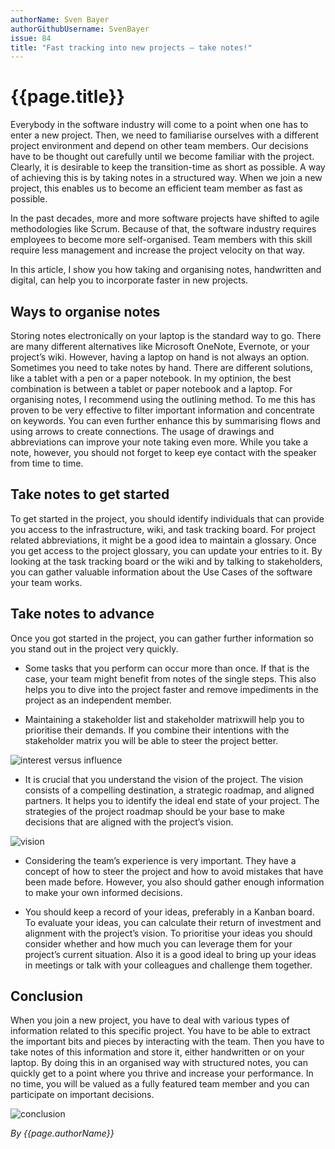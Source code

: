 ```yaml
---
authorName: Sven Bayer
authorGithubUsername: SvenBayer
issue: 84
title: "Fast tracking into new projects – take notes!"
---
```

# {{page.title}}

Everybody in the software industry will come to a point when one has to enter a new project. Then, we need to familiarise ourselves with a different project environment and depend on other team members. Our decisions have to be thought out carefully until we become familiar with the project. Clearly, it is desirable to keep the transition-time as short as possible. A way of achieving this is by taking notes in a structured way. When we join a new project, this enables us to become an efficient team member as fast as possible.

In the past decades, more and more software projects have shifted to agile methodologies like Scrum. Because of that, the software industry requires employees to become more self-organised. Team members with this skill require less management and increase the project velocity on that way.

In this article, I show you how taking and organising notes, handwritten and digital, can help you to incorporate faster in new projects.

## Ways to organise notes

Storing notes electronically on your laptop is the standard way to go. There are many different alternatives like Microsoft OneNote, Evernote, or your project’s wiki. However, having a laptop on hand is not always an option. Sometimes you need to take notes by hand. There are different solutions, like a tablet with a pen or a paper notebook. In my optinion, the best combination is between a tablet or paper notebook and a laptop.
For organising notes, I recommend using the outlining method. To me this has proven to be very effective to filter important information and concentrate on keywords. You can even further enhance this by summarising flows and using arrows to create connections. The usage of drawings and abbreviations can improve your note taking even more. While you take a note, however, you should not forget to keep eye contact with the speaker from time to time.

## Take notes to get started

To get started in the project, you should identify individuals that can provide you access to the infrastructure, wiki, and task tracking board. For project related abbreviations, it might be a good idea to maintain a glossary. Once you get access to the project glossary, you can update your entries to it. By looking at the task tracking board or the wiki and by talking to stakeholders, you can gather valuable information about the Use Cases of the software your team works.

## Take notes to advance

Once you got started in the project, you can gather further information so you stand out in the project very quickly.

* Some tasks that you perform can occur more than once. If that is the case, your team might benefit from notes of the single steps. This also helps you to dive into the project faster and remove impediments in the project as an independent member.

* Maintaining a stakeholder list and stakeholder matrixwill help you to prioritise their demands. If you combine their intentions with the stakeholder matrix you will be able to steer the project better.

![interest versus influence](./note-taking/interest-influence.jpg)

* It is crucial that you understand the vision of the project. The vision consists of a compelling destination, a strategic roadmap, and aligned partners. It helps you to identify the ideal end state of your project. The strategies of the project roadmap should be your base to make decisions that are aligned with the project’s vision.

![vision](./note-taking/vision.jpg)

* Considering the team’s experience is very important. They have a concept of how to steer the project and how to avoid mistakes that have been made before. However, you also should gather enough information to make your own informed decisions.

* You should keep a record of your ideas, preferably in a Kanban board. To evaluate your ideas, you can calculate their return of investment and alignment with the project’s vision. To prioritise your ideas you should consider whether and how much you can leverage them for your project’s current situation. Also it is a good ideal to bring up your ideas in meetings or talk with your colleagues and challenge them together.

## Conclusion

When you join a new project, you have to deal with various types of information related to this specific project. You have to be able to extract the important bits and pieces by interacting with the team. Then you have to take notes of this information and store it, either handwritten or on your laptop. By doing this in an organised way with structured notes, you can quickly get to a point where you thrive and increase your performance. In no time, you will be valued as a fully featured team member and you can participate on important decisions.

![conclusion](./note-taking/conclusion.jpg)

*By {{page.authorName}}*
